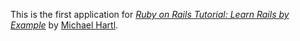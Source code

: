 
This is the first application for
[*Ruby on Rails Tutorial: Learn Rails by Example*](http://railstutorial.org/)
by [Michael Hartl](http://michaelhartl.com/).